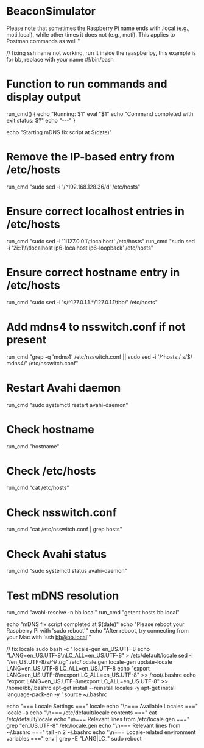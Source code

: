 # BeaconSimulator

Please note that sometimes the Raspberry Pi name ends with .local (e.g., moti.local), 
while other times it does not (e.g., moti). This applies to Postman commands as well."


// fixing ssh name not working, run it inside the raaspberipy, this example is for bb, replace with your name
#!/bin/bash

# Function to run commands and display output
run_cmd() {
    echo "Running: $1"
    eval "$1"
    echo "Command completed with exit status: $?"
    echo "---"
}

echo "Starting mDNS fix script at $(date)"

# Remove the IP-based entry from /etc/hosts
run_cmd "sudo sed -i '/^192.168.128.36/d' /etc/hosts"

# Ensure correct localhost entries in /etc/hosts
run_cmd "sudo sed -i '1i127.0.0.1\tlocalhost' /etc/hosts"
run_cmd "sudo sed -i '2i::1\t\tlocalhost ip6-localhost ip6-loopback' /etc/hosts"

# Ensure correct hostname entry in /etc/hosts
run_cmd "sudo sed -i 's/^127.0.1.1.*/127.0.1.1\tbb/' /etc/hosts"

# Add mdns4 to nsswitch.conf if not present
run_cmd "grep -q 'mdns4' /etc/nsswitch.conf || sudo sed -i '/^hosts:/ s/$/ mdns4/' /etc/nsswitch.conf"

# Restart Avahi daemon
run_cmd "sudo systemctl restart avahi-daemon"

# Check hostname
run_cmd "hostname"

# Check /etc/hosts
run_cmd "cat /etc/hosts"

# Check nsswitch.conf
run_cmd "cat /etc/nsswitch.conf | grep hosts"

# Check Avahi status
run_cmd "sudo systemctl status avahi-daemon"

# Test mDNS resolution
run_cmd "avahi-resolve -n bb.local"
run_cmd "getent hosts bb.local"

echo "mDNS fix script completed at $(date)"
echo "Please reboot your Raspberry Pi with 'sudo reboot'"
echo "After reboot, try connecting from your Mac with 'ssh bb@bb.local'"

// fix locale
sudo bash -c '
locale-gen en_US.UTF-8
echo "LANG=en_US.UTF-8\nLC_ALL=en_US.UTF-8" > /etc/default/locale
sed -i "/en_US.UTF-8/s/^# //g" /etc/locale.gen
locale-gen
update-locale LANG=en_US.UTF-8 LC_ALL=en_US.UTF-8
echo "export LANG=en_US.UTF-8\nexport LC_ALL=en_US.UTF-8" >> /root/.bashrc
echo "export LANG=en_US.UTF-8\nexport LC_ALL=en_US.UTF-8" >> /home/bb/.bashrc
apt-get install --reinstall locales -y
apt-get install language-pack-en -y
'
source ~/.bashrc

echo "=== Locale Settings ==="
locale
echo "\n=== Available Locales ==="
locale -a
echo "\n=== /etc/default/locale contents ==="
cat /etc/default/locale
echo "\n=== Relevant lines from /etc/locale.gen ==="
grep "en_US.UTF-8" /etc/locale.gen
echo "\n=== Relevant lines from ~/.bashrc ==="
tail -n 2 ~/.bashrc
echo "\n=== Locale-related environment variables ==="
env | grep -E "LANG|LC_"
sudo reboot
